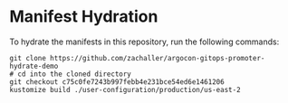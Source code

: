 # Manifest Hydration

To hydrate the manifests in this repository, run the following commands:

```shell
git clone https://github.com/zachaller/argocon-gitops-promoter-hydrate-demo
# cd into the cloned directory
git checkout c75c0fe7243b997febb4e231bce54ed6e1461206
kustomize build ./user-configuration/production/us-east-2
```
